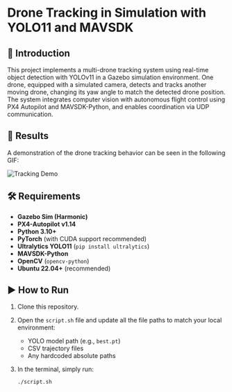 # Drone Tracking in Simulation with YOLO11 and MAVSDK

## 🧠 Introduction
This project implements a multi-drone tracking system using real-time object detection with YOLOv11 in a Gazebo simulation environment. One drone, equipped with a simulated camera, detects and tracks another moving drone, changing its yaw angle to match the detected drone position. The system integrates computer vision with autonomous flight control using PX4 Autopilot and MAVSDK-Python, and enables coordination via UDP communication.

## 🎥 Results
A demonstration of the drone tracking behavior can be seen in the following GIF:

![Tracking Demo](IMG_0239.gif)

## 🛠 Requirements
- **Gazebo Sim (Harmonic)**
- **PX4-Autopilot v1.14**
- **Python 3.10+**
- **PyTorch** (with CUDA support recommended)
- **Ultralytics YOLO11** (`pip install ultralytics`)
- **MAVSDK-Python**
- **OpenCV** (`opencv-python`)
- **Ubuntu 22.04+** (recommended)

## ▶️ How to Run

1. Clone this repository.

2. Open the `script.sh` file and update all the file paths to match your local environment:
   - YOLO model path (e.g., `best.pt`)
   - CSV trajectory files
   - Any hardcoded absolute paths

3. In the terminal, simply run:
   ```bash
   ./script.sh
